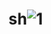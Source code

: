 # sh![1](https://user-images.githubusercontent.com/119720277/205436872-5ac4e59e-88bd-4bce-abbb-0864c452170d.png)
